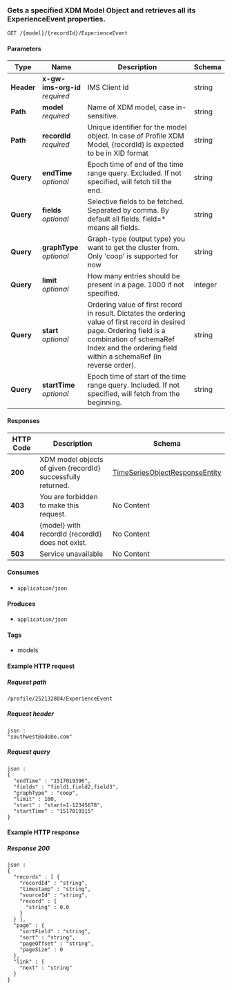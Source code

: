 
<a name="getmodeltimeseriesobjectroute"></a>
### Gets a specified XDM Model Object and retrieves all its ExperienceEvent properties.
```
GET /{model}/{recordId}/ExperienceEvent
```


#### Parameters

|Type|Name|Description|Schema|
|---|---|---|---|
|**Header**|**x-gw-ims-org-id**  <br>*required*|IMS Client Id|string|
|**Path**|**model**  <br>*required*|Name of XDM model, case in-sensitive.|string|
|**Path**|**recordId**  <br>*required*|Unique identifier for the model object. In case of Profile XDM Model, {recordId} is expected to be in XID format|string|
|**Query**|**endTime**  <br>*optional*|Epoch time of end of the time range query. Excluded. If not specified, will fetch till the end.|string|
|**Query**|**fields**  <br>*optional*|Selective fields to be fetched. Separated by comma. By default all fields. field=* means all fields.|string|
|**Query**|**graphType**  <br>*optional*|Graph-type (output type) you want to get the cluster from. Only 'coop' is supported for now|string|
|**Query**|**limit**  <br>*optional*|How many entries should be present in a page. 1000 if not specified.|integer|
|**Query**|**start**  <br>*optional*|Ordering value of first record in result. Dictates the ordering value of first record in desired page. Ordering field is a combination of schemaRef Index and the ordering field within a schemaRef (in reverse order).|string|
|**Query**|**startTime**  <br>*optional*|Epoch time of start of the time range query. Included. If not specified, will fetch from the beginning.|string|


#### Responses

|HTTP Code|Description|Schema|
|---|---|---|
|**200**|XDM model objects of given {recordId} successfully returned.|[TimeSeriesObjectResponseEntity](../definitions/TimeSeriesObjectResponseEntity.md#timeseriesobjectresponseentity)|
|**403**|You are forbidden to make this request.|No Content|
|**404**|{model} with recordId {recordId} does not exist.|No Content|
|**503**|Service unavailable|No Content|


#### Consumes

* `application/json`


#### Produces

* `application/json`


#### Tags

* models


#### Example HTTP request

##### Request path
```
/profile/252132804/ExperienceEvent
```


##### Request header
```
json :
"southwest@adobe.com"
```


##### Request query
```
json :
{
  "endTime" : "1517019396",
  "fields" : "field1.field2,field3",
  "graphType" : "coop",
  "limit" : 100,
  "start" : "start=1-12345678",
  "startTime" : "1517019315"
}
```


#### Example HTTP response

##### Response 200
```
json :
{
  "records" : [ {
    "recordId" : "string",
    "timestamp" : "string",
    "sourceId" : "string",
    "record" : {
      "string" : 0.0
    }
  } ],
  "page" : {
    "sortField" : "string",
    "sort" : "string",
    "pageOffset" : "string",
    "pageSize" : 0
  },
  "link" : {
    "next" : "string"
  }
}
```



